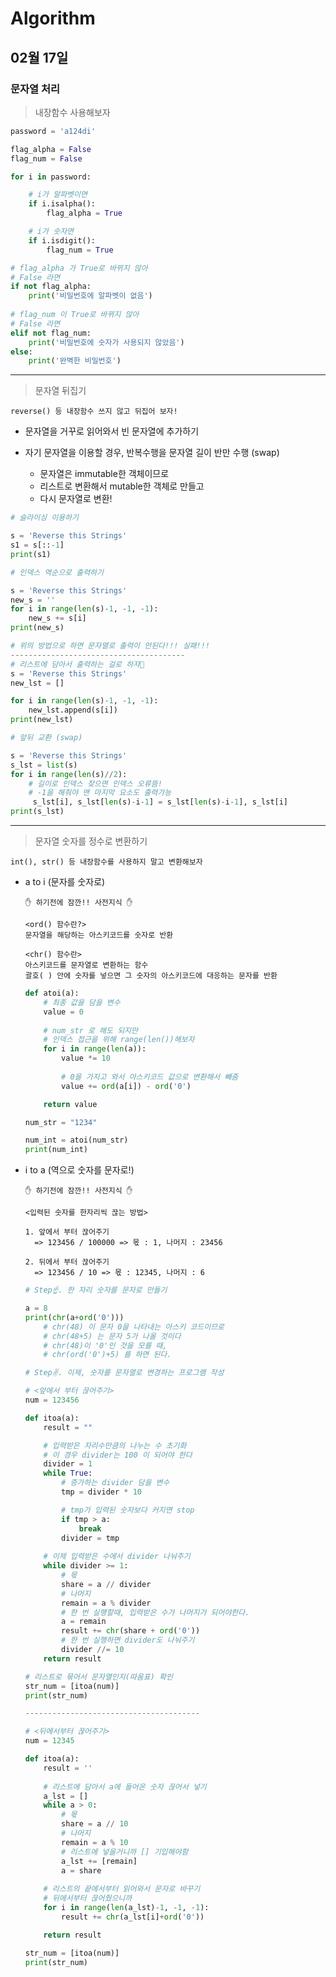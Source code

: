 # Algorithm

## 02월 17일

### 문자열 처리

> 내장함수 사용해보자

```python
password = 'a124di'

flag_alpha = False
flag_num = False

for i in password:

    # i가 알파벳이면
    if i.isalpha():
        flag_alpha = True

    # i가 숫자면
    if i.isdigit():
        flag_num = True

# flag_alpha 가 True로 바뀌지 않아
# False 라면
if not flag_alpha:
    print('비밀번호에 알파벳이 없음')
    
# flag_num 이 True로 바뀌지 않아
# False 라면
elif not flag_num:
    print('비밀번호에 숫자가 사용되지 않았음')
else:
    print('완벽한 비밀번호')
```



---------------------------------------



> 문자열 뒤집기

`reverse() 등 내장함수 쓰지 않고 뒤집어 보자!`

- 문자열을 거꾸로 읽어와서 빈 문자열에 추가하기

- 자기 문자열을 이용할 경우, 반복수행을 문자열 길이 반만 수행 (swap)
  - 문자열은 immutable한 객체이므로
  - 리스트로 변환해서 mutable한 객체로 만들고
  - 다시 문자열로 변환!

```python
# 슬라이싱 이용하기

s = 'Reverse this Strings'
s1 = s[::-1]
print(s1)
```

```python
# 인덱스 역순으로 출력하기

s = 'Reverse this Strings'
new_s = ''
for i in range(len(s)-1, -1, -1):
    new_s += s[i]
print(new_s)

# 위의 방법으로 하면 문자열로 출력이 안된다!!! 실패!!!
---------------------------------------
# 리스트에 담아서 출력하는 걸로 하자🤔
s = 'Reverse this Strings'
new_lst = []

for i in range(len(s)-1, -1, -1):
    new_lst.append(s[i])
print(new_lst)
```

```python
# 앞뒤 교환 (swap)

s = 'Reverse this Strings'
s_lst = list(s)
for i in range(len(s)//2):
    # 길이로 인덱스 찾으면 인덱스 오류뜸!
    # -1을 해줘야 맨 마지막 요소도 출력가능
     s_lst[i], s_lst[len(s)-i-1] = s_lst[len(s)-i-1], s_lst[i]
print(s_lst)
```



---------------------------------------



> 문자열 숫자를 정수로 변환하기

`int(), str() 등 내장함수를 사용하지 말고 변환해보자`

- a to i (문자를 숫자로)

  ```
  ✋ 하기전에 잠깐!! 사전지식 ✋
  
  <ord() 함수란?>
  문자열을 해당하는 아스키코드를 숫자로 반환
  
  <chr() 함수란>
  아스키코드를 문자열로 변환하는 함수
  괄호( ) 안에 숫자를 넣으면 그 숫자의 아스키코드에 대응하는 문자를 반환
  ```

  ```python
  def atoi(a):
      # 최종 값을 담을 변수
      value = 0
      
      # num_str 로 해도 되지만
      # 인덱스 접근을 위해 range(len())해보자
      for i in range(len(a)):
          value *= 10
          
          # 0을 가지고 와서 아스키코드 값으로 변환해서 빼줌
          value += ord(a[i]) - ord('0')
  
      return value
  
  num_str = "1234"
  
  num_int = atoi(num_str)
  print(num_int)
  ```

  

- i to a (역으로 숫자를 문자로!)

  ```
  ✋ 하기전에 잠깐!! 사전지식 ✋
  
  <입력된 숫자를 한자리씩 끊는 방법>
  
  1. 앞에서 부터 끊어주기
  	=> 123456 / 100000 => 몫 : 1, 나머지 : 23456
  
  2. 뒤에서 부터 끊어주기
  	=> 123456 / 10 => 몫 : 12345, 나머지 : 6
  ```
  
  ```python
  # Step☝. 한 자리 숫자를 문자로 만들기
  
  a = 8
  print(chr(a+ord('0')))
      # chr(48) 이 문자 0을 나타내는 아스키 코드이므로
      # chr(48+5) 는 문자 5가 나올 것이다
      # chr(48)이 '0'인 것을 모를 때,
      # chr(ord('0')+5) 를 하면 된다.
  ```
  
  ```python
  # Step✌. 이제, 숫자를 문자열로 변경하는 프로그램 작성
  
  # <앞에서 부터 끊어주기>
  num = 123456
  
  def itoa(a):
      result = ""
  
      # 입력받은 자리수만큼의 나누는 수 초기화
      # 이 경우 divider는 100 이 되어야 한다
      divider = 1
      while True:
          # 증가하는 divider 담을 변수
          tmp = divider * 10
  
          # tmp가 입력된 숫자보다 커지면 stop
          if tmp > a:
              break
          divider = tmp
  	
      # 이제 입력받은 수에서 divider 나눠주기
      while divider >= 1:
          # 몫
          share = a // divider
          # 나머지
          remain = a % divider
          # 한 번 실행할때, 입력받은 수가 나머지가 되어야한다.
          a = remain
          result += chr(share + ord('0'))
          # 한 번 실행하면 divider도 나눠주기
          divider //= 10
      return result
  
  # 리스트로 묶어서 문자열인지(따옴표) 확인
  str_num = [itoa(num)]
  print(str_num)
  
  ---------------------------------------
  
  # <뒤에서부터 끊어주기>
  num = 12345
  
  def itoa(a):
      result = ''
  	
      # 리스트에 담아서 a에 들어온 숫자 끊어서 넣기
      a_lst = []
      while a > 0:
          # 몫
          share = a // 10
          # 나머지
          remain = a % 10
          # 리스트에 넣을거니까 [] 기입해야함
          a_lst += [remain]
          a = share
  	
      # 리스트의 끝에서부터 읽어와서 문자로 바꾸기
      # 뒤에서부터 끊어줬으니까
      for i in range(len(a_lst)-1, -1, -1):
          result += chr(a_lst[i]+ord('0'))
  
      return result
  
  str_num = [itoa(num)]
  print(str_num)
  ```
